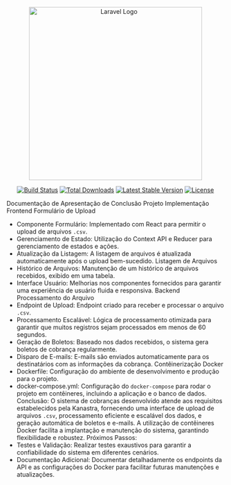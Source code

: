 <p align="center"><a href="https://laravel.com" target="_blank"><img src="https://raw.githubusercontent.com/laravel/art/master/logo-lockup/5%20SVG/2%20CMYK/1%20Full%20Color/laravel-logolockup-cmyk-red.svg" width="400" alt="Laravel Logo"></a></p>

<p align="center">
<a href="https://github.com/laravel/framework/actions"><img src="https://github.com/laravel/framework/workflows/tests/badge.svg" alt="Build Status"></a>
<a href="https://packagist.org/packages/laravel/framework"><img src="https://img.shields.io/packagist/dt/laravel/framework" alt="Total Downloads"></a>
<a href="https://packagist.org/packages/laravel/framework"><img src="https://img.shields.io/packagist/v/laravel/framework" alt="Latest Stable Version"></a>
<a href="https://packagist.org/packages/laravel/framework"><img src="https://img.shields.io/packagist/l/laravel/framework" alt="License"></a>
</p>

Documentação de Apresentação de Conclusão Projeto
Implementação
Frontend
Formulário de Upload
- Componente Formulário: Implementado com React para permitir o upload de arquivos `.csv`.
- Gerenciamento de Estado: Utilização do Context API e Reducer para gerenciamento de estados e ações.
- Atualização da Listagem: A listagem de arquivos é atualizada automaticamente após o upload bem-sucedido.
Listagem de Arquivos
- Histórico de Arquivos: Manutenção de um histórico de arquivos recebidos, exibido em uma tabela.
- Interface Usuário: Melhorias nos componentes fornecidos para garantir uma experiência de usuário fluida e responsiva.
Backend
Processamento do Arquivo
- Endpoint de Upload: Endpoint criado para receber e processar o arquivo `.csv`.
- Processamento Escalável: Lógica de processamento otimizada para garantir que muitos registros sejam processados em menos de 60 segundos.
- Geração de Boletos: Baseado nos dados recebidos, o sistema gera boletos de cobrança regularmente.
- Disparo de E-mails: E-mails são enviados automaticamente para os destinatários com as informações da cobrança.
Contêinerização
Docker
- Dockerfile: Configuração do ambiente de desenvolvimento e produção para o projeto.
- docker-compose.yml: Configuração do `docker-compose` para rodar o projeto em contêineres, incluindo a aplicação e o banco de dados.
Conclusão:
O sistema de cobranças desenvolvido atende aos requisitos estabelecidos pela Kanastra, fornecendo uma interface de upload de arquivos `.csv`, processamento eficiente e escalável dos dados, e geração automática de boletos e e-mails. A utilização de contêineres Docker facilita a implantação e manutenção do sistema, garantindo flexibilidade e robustez.
Próximos Passos:
- Testes e Validação: Realizar testes exaustivos para garantir a confiabilidade do sistema em diferentes cenários.
- Documentação Adicional: Documentar detalhadamente os endpoints da API e as configurações do Docker para facilitar futuras manutenções e atualizações.


